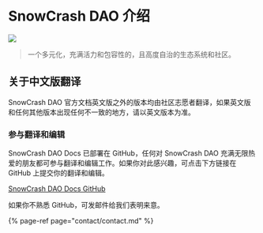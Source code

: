 # SnowCrash DAO 介绍

![](https://img.snowcrash.finance/site/docs-snowcrash-finance/BinanceIsland-3.jpeg)

> 一个多元化，充满活力和包容性的，且高度自治的生态系统和社区。

## 关于中文版翻译

SnowCrash DAO 官方文档英文版之外的版本均由社区志愿者翻译，如果英文版和任何其他版本出现任何不一致的地方，请以英文版本为准。

### 参与翻译和编辑

SnowCrash DAO Docs 已部署在 GitHub，任何对 SnowCrash DAO 充满无限热爱的朋友都可参与翻译和编辑工作。如果你对此感兴趣，可点击下方链接在 GitHub 上提交你的翻译和编辑。

[SnowCrash DAO Docs GitHub](https://github.com/SnowCrashDAO/docs-snowcrash-finance)

如果你不熟悉 GitHub，可发邮件给我们表明来意。

{% page-ref page="contact/contact.md" %}

